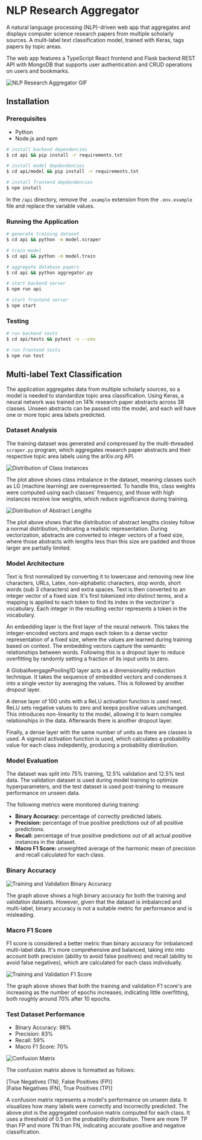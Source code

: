 # NLP Research Aggregator
A natural language processing (NLP)-driven web app that aggregates and displays computer science research papers from multiple scholarly sources. A mulit-label text classification model, trained with Keras, tags papers by topic areas. 

The web app features a TypeScript React frontend and Flask backend REST API with MongoDB that supports user authentication and CRUD operations on users and bookmarks.

![NLP Research Aggregator GIF](assets/demo.gif)

## Installation

### Prerequisites

- Python
- Node.js and npm

```bash
# install backend dependencies
$ cd api && pip install -r requirements.txt

# install model depdendencies
$ cd api/model && pip install -r requirements.txt

# install frontend depdendencies
$ npm install
```

In the ```/api``` directory, remove the ```.example``` extension from the ```.env.example``` file and replace the variable values.

### Running the Application

```bash
# generate training dataset
$ cd api && python -m model.scraper

# train model
$ cd api && python -m model.train

# aggregate database papers
$ cd api && python aggregator.py

# start backend server
$ npm run api

# start frontend server
$ npm start
```

### Testing

```bash
# run backend tests
$ cd api/tests && pytest -v --cov

# run frontend tests
$ npm run test
```

## Multi-label Text Classification

The application aggregates data from multiple scholarly sources, so a model is needed to standardize topic area classification. Using Keras, a neural network was trained on 141k research paper abstracts across 38 classes. Unseen abstracts can be passed into the model, and each will have one or more topic area labels predicted.

### Dataset Analysis

The training dataset was generated and compressed by the multi-threaded ```scraper.py``` program, which aggregates research paper abstracts and their respective topic area labels using the arXiv.org API.

![Distribution of Class Instances](api/model/plots/class_instance_distribution.png)

The plot above shows class imbalance in the dataset, meaning classes such as LG (machine learning) are overrepresented. To handle this, class weights were computed using each classes' frequency, and those with high instances receive low weights, which reduce significance during training.

![Distribution of Abstract Lengths](api/model/plots/abstract_length_distribution.png)

The plot above shows that the distribution of abstract lengths closley follow a normal distribution, indicating a realistic representation. During vectorization, abstracts are converted to integer vectors of a fixed size, where those abstracts with lengths less than this size are padded and those larger are partially limited.

### Model Architecture

Text is first normalized by converting it to lowercase and removing new line characters, URLs, Latex, non-alphabetic characters, stop words, short words (sub 3 characters) and extra spaces. Text is then converted to an integer vector of a fixed size. It's first tokenized into distinct terms, and a mapping is applied to each token to find its index in the vectorizer's vocabulary. Each integer in the resulting vector represents a token in the vocabulary.

An embedding layer is the first layer of the neural network. This takes the integer-encoded vectors and maps each token to a dense vector representation of a fixed size, where the values are learned during training based on context. The embedding vectors capture the semantic relationships between words. Following this is a dropout layer to reduce overfitting by randomly setting a fraction of its input units to zero.

A GlobalAvergagePooling1D layer acts as a dimensionality reduction technique. It takes the sequence of embedded vectors and condenses it into a single vector by averaging the values. This is followed by another dropout layer.

A dense layer of 100 units with a ReLU activation function is used next. ReLU sets negative values to zero and keeps positive values unchanged. This introduces non-linearity to the model, allowing it to learn complex relationships in the data. Afterwards there is another dropout layer.

Finally, a dense layer with the same number of units as there are classes is used. A sigmoid activation function is used, which calculates a probability value for each class indepdently, producing a probability distribution.

### Model Evaluation

The dataset was split into 75% training, 12.5% validation and 12.5% test data. The validation dataset is used during model training to optimize hyperparameters, and the test dataset is used post-training to measure performance on unseen data.

The following metrics were monitored during training:
- **Binary Accuracy:** percentage of correctly predicted labels.
- **Precision:** percentage of true positive predictions out of all positive predictions.
- **Recall:** percentage of true positive predictions out of all actual positive instances in the dataset.
- **Macro F1 Score:** unweighted average of the harmonic mean of precision and recall calculated for each class.

### Binary Accuracy

![Training and Validation Binary Accuracy](api/model/plots/training_and_validation_binary_accuracy.png)

The graph above shows a high binary accuracy for both the training and validation datasets. However, given that the dataset is imbalanced and multi-label, binary accuracy is not a suitable metric for performance and is misleading.

### Macro F1 Score

F1 score is considered a better metric than binary accuracy for imbalanced multi-label data. It's more comprehensive and balanced, taking into into account both precision (ability to avoid false positives) and recall (ability to avoid false negatives), which are calculated for each class individually.

![Training and Validation F1 Score](api/model/plots/training_and_validation_f1_score.png)

The graph above shows that both the training and validation F1 score's are increasing as the number of epochs increases, indicating little overfitting, both roughly around 70% after 10 epochs.

### Test Dataset Performance

- Binary Accuracy: 98%
- Precision: 83%
- Recall: 59%
- Macro F1 Score: 70%

![Confusion Matrix](api/model/plots/confusion_matrix.png)

The confusion matrix above is formatted as follows:

[True Negatives (TN), False Positives (FP)]  
[False Negatives (FN), True Positives (TP)]

A confusion matrix represents a model's performance on unseen data. It visualizes how many labels were correctly and incorrectly predicted. The above plot is the aggregated confusion matrix computed for each class. It uses a threshold of 0.5 on the probability distribution. There are more TP than FP and more TN than FN, indicating accurate positive and negative classification.